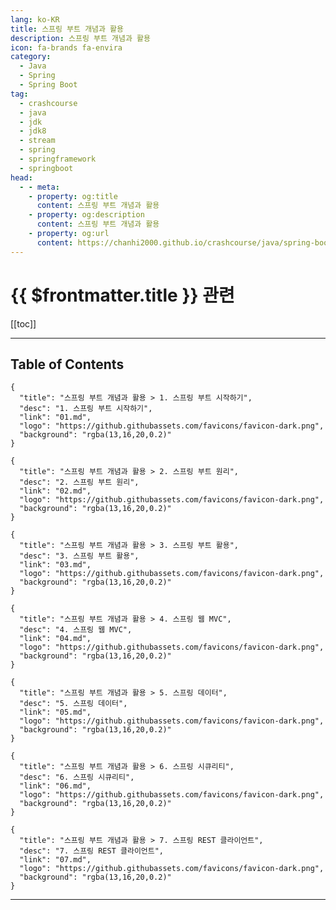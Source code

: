 ```yaml
---
lang: ko-KR
title: 스프링 부트 개념과 활용
description: 스프링 부트 개념과 활용
icon: fa-brands fa-envira
category:
  - Java
  - Spring
  - Spring Boot
tag: 
  - crashcourse
  - java
  - jdk
  - jdk8
  - stream
  - spring
  - springframework
  - springboot
head:
  - - meta:
    - property: og:title
      content: 스프링 부트 개념과 활용
    - property: og:description
      content: 스프링 부트 개념과 활용
    - property: og:url
      content: https://chanhi2000.github.io/crashcourse/java/spring-boot-whiteship.html
---
```


# {{ $frontmatter.title }} 관련

[[toc]]

---


## Table of Contents

```component VPCard
{
  "title": "스프링 부트 개념과 활용 > 1. 스프링 부트 시작하기",
  "desc": "1. 스프링 부트 시작하기",
  "link": "01.md",
  "logo": "https://github.githubassets.com/favicons/favicon-dark.png",
  "background": "rgba(13,16,20,0.2)"
}
```

```component VPCard
{
  "title": "스프링 부트 개념과 활용 > 2. 스프링 부트 원리",
  "desc": "2. 스프링 부트 원리",
  "link": "02.md",
  "logo": "https://github.githubassets.com/favicons/favicon-dark.png",
  "background": "rgba(13,16,20,0.2)"
}
```

```component VPCard
{
  "title": "스프링 부트 개념과 활용 > 3. 스프링 부트 활용",
  "desc": "3. 스프링 부트 활용",
  "link": "03.md",
  "logo": "https://github.githubassets.com/favicons/favicon-dark.png",
  "background": "rgba(13,16,20,0.2)"
}
```

```component VPCard
{
  "title": "스프링 부트 개념과 활용 > 4. 스프링 웹 MVC",
  "desc": "4. 스프링 웹 MVC",
  "link": "04.md",
  "logo": "https://github.githubassets.com/favicons/favicon-dark.png",
  "background": "rgba(13,16,20,0.2)"
}
```

```component VPCard
{
  "title": "스프링 부트 개념과 활용 > 5. 스프링 데이터",
  "desc": "5. 스프링 데이터",
  "link": "05.md",
  "logo": "https://github.githubassets.com/favicons/favicon-dark.png",
  "background": "rgba(13,16,20,0.2)"
}
```

```component VPCard
{
  "title": "스프링 부트 개념과 활용 > 6. 스프링 시큐리티",
  "desc": "6. 스프링 시큐리티",
  "link": "06.md",
  "logo": "https://github.githubassets.com/favicons/favicon-dark.png",
  "background": "rgba(13,16,20,0.2)"
}
```

```component VPCard
{
  "title": "스프링 부트 개념과 활용 > 7. 스프링 REST 클라이언트",
  "desc": "7. 스프링 REST 클라이언트",
  "link": "07.md",
  "logo": "https://github.githubassets.com/favicons/favicon-dark.png",
  "background": "rgba(13,16,20,0.2)"
}
```

---

<TagLinks />